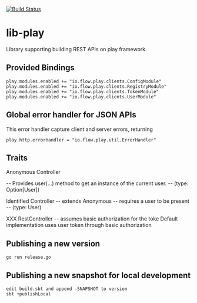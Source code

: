 [![Build Status](https://travis-ci.org/flowcommerce/lib-play.svg?branch=master)](https://travis-ci.com/flowcommerce/lib-play)

# lib-play
Library supporting building REST APIs on play framework.

## Provided Bindings

    play.modules.enabled += "io.flow.play.clients.ConfigModule"
    play.modules.enabled += "io.flow.play.clients.RegistryModule"
    play.modules.enabled += "io.flow.play.clients.TokenModule"
    play.modules.enabled += "io.flow.play.clients.UserModule"

## Global error handler for JSON APIs

This error handler capture client and server errors, returning

    play.http.errorHandler = "io.flow.play.util.ErrorHandler"

## Traits

  Anonymous Controller

   -- Provides user(...) method to get an instance of the current
      user.
    -- (type: Option[User])
    
  Identified Controller
    -- extends Anonymous
    -- requires a user to be present
    -- (type: User)

  XXX RestController
    -- assumes basic authorization for the toke
       Default implementation uses user token through basic
       authorization

## Publishing a new version

    go run release.go

## Publishing a new snapshot for local development

    edit build.sbt and append -SNAPSHOT to version
    sbt +publishLocal
